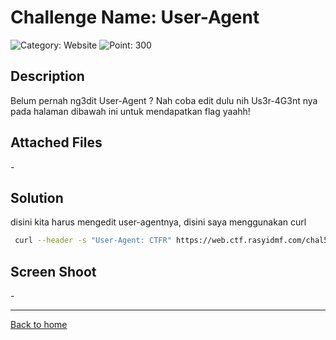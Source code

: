 # Challenge Name: User-Agent

![Category: Website](https://img.shields.io/badge/Category-Website-lightgrey.svg)
![Point: 300](https://img.shields.io/badge/Score-300-brightgreen.svg)

## Description

Belum pernah ng3dit User-Agent ? Nah coba edit dulu nih Us3r-4G3nt nya pada halaman dibawah ini untuk mendapatkan flag yaahh!

## Attached Files

\-

## Solution

disini kita harus mengedit user-agentnya, disini saya menggunakan curl

```bash
 curl --header -s "User-Agent: CTFR" https://web.ctf.rasyidmf.com/chal5/ | awk '/Flag : /{print $3}'
```

## Screen Shoot

\-

---

[Back to home](/CTFR/Web/)
